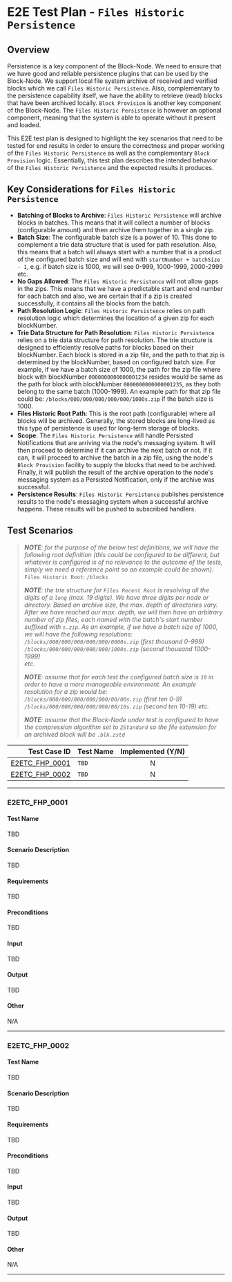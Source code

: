 # E2E Test Plan - `Files Historic Persistence`

## Overview

Persistence is a key component of the Block-Node. We need to ensure that we have
good and reliable persistence plugins that can be used by the Block-Node. We
support local file system archive of received and verified blocks
which we call `Files Historic Persistence`. Also, complementary to the persistence
capability itself, we have the ability to retrieve (read) blocks that have been
archived locally. `Block Provision` is another key component of the Block-Node.
The `Files Historic Persistence` is however an optional component, meaning that
the system is able to operate without it present and loaded.

This E2E test plan is designed to highlight the key scenarios that need to be
tested for end results in order to ensure the correctness and proper working of
the `Files Historic Persistence` as well as the complementary `Block Provision`
logic. Essentially, this test plan describes the intended behavior of the
`Files Historic Persistence` and the expected results it produces.

## Key Considerations for `Files Historic Persistence`

- **Batching of Blocks to Archive**: `Files Historic Persistence` will archive
  blocks in batches. This means that it will collect a number of blocks
  (configurable amount) and then archive them together in a single zip.
- **Batch Size**: The configurable batch size is a power of 10. This done to
  complement a trie data structure that is used for path resolution. Also,
  this means that a batch will always start with a number that is a product of
  the configured batch size and will end with `startNumber + batchSize - 1`,
  e.g. if batch size is 1000, we will see 0-999, 1000-1999, 2000-2999 etc.
- **No Gaps Allowed**: The `Files Historic Persistence` will not allow gaps in
  the zips. This means that we have a predictable start and end number for each
  batch and also, we are certain that if a zip is created successfully, it
  contains all the blocks from the batch.
- **Path Resolution Logic**: `Files Historic Persistence` relies on path
  resolution logic which determines the location of a given zip for each
  blockNumber.
- **Trie Data Structure for Path Resolution**: `Files Historic Persistence`
  relies on a trie data structure for path resolution. The trie structure
  is designed to efficiently resolve paths for blocks based on their
  blockNumber. Each block is stored in a zip file, and the path to that zip
  is determined by the blockNumber, based on configured batch size. For example,
  if we have a batch size of 1000, the path for the zip file where block with
  blockNumber `0000000000000001234` resides would be same as the path for block
  with blockNumber `0000000000000001235`, as they both belong to the same batch
  (1000-1999). An example path for that zip file could be:
  `/blocks/000/000/000/000/000/1000s.zip` if the batch size is 1000.
- **Files Historic Root Path**: This is the root path (configurable) where all
  blocks will be archived. Generally, the stored blocks are long-lived as this
  type of persistence is used for long-term storage of blocks.
- **Scope**: The `Files Historic Persistence` will handle Persisted Notifications
  that are arriving via the node's messaging system. It will then proceed to
  determine if it can archive the next batch or not. If it can, it will
  proceed to archive the batch in a zip file, using the node's `Block Provision`
  facility to supply the blocks that need to be archived. Finally, it will
  publish the result of the archive operation to the node's messaging system
  as a Persisted Notification, only if the archive was successful.
- **Persistence Results**: `Files Historic Persistence` publishes persistence
  results to the node's messaging system when a successful archive happens.
  These results will be pushed to subscribed handlers.

## Test Scenarios

> _**NOTE**: for the purpose of the below test definitions, we will have the
> following root definition (this could be configured to be different, but
> whatever is configured is of no relevance to the outcome of the tests, simply
> we need a reference point so an example could be shown):_
> `Files Historic Root`: `/blocks`
>
> _**NOTE**: the trie structure for `Files Recent Root` is resolving
> all the digits of a `long` (max. 19 digits). We have three digits per node
> or directory. Based on archive size, the max. depth of directories vary. After
> we have reached our max. depth, we will then have an arbitrary number of zip
> files, each named with the batch's start number suffixed with `s.zip`.
> As an example, if we have a batch size of 1000, we will have the following
> resolutions:
> </br>
> `/blocks/000/000/000/000/000/0000s.zip` (first thousand 0-999)
> </br>
> `/blocks/000/000/000/000/000/1000s.zip` (second thousand 1000-1999)
> </br>
> etc._
>
> _**NOTE**: assume that for each test the configured batch size is `10` in
> order to have a more manageable environment. An example resolution for a
> zip would be:
> </b>
> `/blocks/000/000/000/000/000/00/00s.zip` (first ten 0-9)
> `/blocks/000/000/000/000/000/00/10s.zip` (second ten 10-19)
> </b>
> etc._
>
> _**NOTE**: assume that the Block-Node under test is configured to have the
> compression algorithm set to `ZStandard` so the file extension for an archived
> block will be `.blk.zstd`_

|                      Test Case ID | Test Name | Implemented (Y/N) |
|----------------------------------:|:----------|:-----------------:|
| [E2ETC_FHP_0001](#E2ETC_FHP_0001) | `TBD`     |         N         |
| [E2ETC_FHP_0002](#E2ETC_FHP_0002) | `TBD`     |         N         |

---

### E2ETC_FHP_0001

#### Test Name

TBD

#### Scenario Description

TBD

#### Requirements

TBD

#### Preconditions

TBD

#### Input

TBD

#### Output

TBD

#### Other

N/A

---

### E2ETC_FHP_0002

#### Test Name

TBD

#### Scenario Description

TBD

#### Requirements

TBD

#### Preconditions

TBD

#### Input

TBD

#### Output

TBD

#### Other

N/A

---
